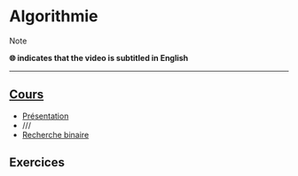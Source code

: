 # Algorithmie

> [!NOTE]
> **🌐 indicates that the video is subtitled in English**

---

## [Cours](https://www.youtube.com/playlist?list=PLrSOXFDHBtfE0AkOm795c2qpLQJNiEBbZ)

+ [Présentation](https://www.youtube.com/watch?v=R9iHBRQbiEI)
+ ///
+ [Recherche binaire](https://www.youtube.com/watch?v=gsaQRO0cU7Q)

## Exercices
